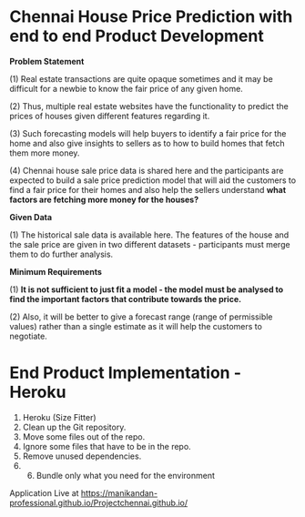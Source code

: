 # Chennai House Price Prediction with end to end Product Development
**Problem Statement**

(1) Real estate transactions are quite opaque sometimes and it may be difficult for a newbie to know the fair price of any given home. 

(2) Thus, multiple real estate websites have the functionality to predict the prices of houses given different features regarding it. 

(3) Such forecasting models will help buyers to identify a fair price for the home and also give insights to sellers as to how to build homes that fetch them more money. 

(4) Chennai house sale price data is shared here and the participants are expected to build a sale price prediction model that will aid the customers to find a fair price for their homes and also help the sellers understand **what factors are fetching more money for the houses?**

**Given Data**

(1) The historical sale data is available here. The features of the house and the sale price are given in two different datasets - participants must merge them to do further analysis.

**Minimum Requirements**

(1) **It is not sufficient to just fit a model - the model must be analysed to find the important factors that contribute towards the price.**

(2) Also, it will be better to give a forecast range (range of permissible values) rather than a single estimate as it will help the customers to negotiate.

# End Product Implementation - Heroku

1. Heroku (Size Fitter)
2. Clean up the Git repository.
3. Move some files out of the repo.
4. Ignore some files that have to be in the repo.
5. Remove unused dependencies.
6. 6. Bundle only what you need for the environment 

Application Live at  https://manikandan-professional.github.io/Projectchennai.github.io/
